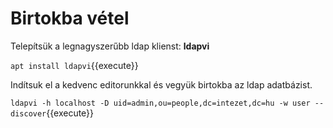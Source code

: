 # Birtokba vétel

Telepítsük a legnagyszerűbb ldap klienst: **ldapvi**

`apt install ldapvi`{{execute}}

Indítsuk el a kedvenc editorunkkal és vegyük birtokba az ldap adatbázist.

`ldapvi -h localhost -D uid=admin,ou=people,dc=intezet,dc=hu -w user --discover`{{execute}}

